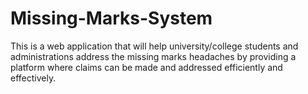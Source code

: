 # Missing-Marks-System

This is a web application that will help university/college students and administrations address the missing marks headaches by providing a platform where claims can be made and addressed efficiently and effectively.
 
